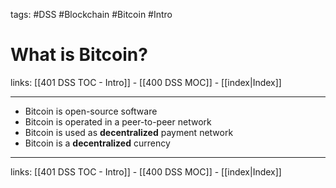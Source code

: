 tags: #DSS #Blockchain #Bitcoin #Intro

# What is Bitcoin?

links: [[401 DSS TOC - Intro]] - [[400 DSS MOC]] - [[index|Index]]

---

- Bitcoin is open-source software
- Bitcoin is operated in a peer-to-peer network
- Bitcoin is used as **decentralized** payment network
- Bitcoin is a **decentralized** currency

---
links: [[401 DSS TOC - Intro]] - [[400 DSS MOC]] - [[index|Index]]